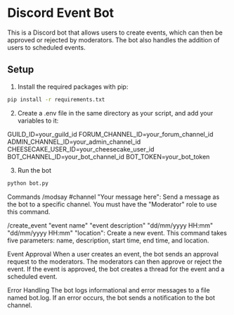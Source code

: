 # Discord Event Bot

This is a Discord bot that allows users to create events, which can then be approved or rejected by moderators. The bot also handles the addition of users to scheduled events.

## Setup

1. Install the required packages with pip:

```bash
pip install -r requirements.txt
```

2. Create a .env file in the same directory as your script, and add your variables to it:

GUILD_ID=your_guild_id
FORUM_CHANNEL_ID=your_forum_channel_id
ADMIN_CHANNEL_ID=your_admin_channel_id
CHEESECAKE_USER_ID=your_cheesecake_user_id
BOT_CHANNEL_ID=your_bot_channel_id
BOT_TOKEN=your_bot_token

3. Run the bot

```bash
python bot.py
```

Commands
/modsay #channel "Your message here": Send a message as the bot to a specific channel. You must have the "Moderator" role to use this command.

/create_event "event name" "event description" "dd/mm/yyyy HH:mm" "dd/mm/yyyy HH:mm" "location": Create a new event. This command takes five parameters: name, description, start time, end time, and location.

Event Approval
When a user creates an event, the bot sends an approval request to the moderators. The moderators can then approve or reject the event. If the event is approved, the bot creates a thread for the event and a scheduled event.

Error Handling
The bot logs informational and error messages to a file named bot.log. If an error occurs, the bot sends a notification to the bot channel.